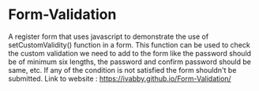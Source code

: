 # Form-Validation

A register form that uses javascript to demonstrate the use of setCustomValidity() function in a form. This function can be used to check the custom validation we need to add to the form like the password should be of minimum six lengths, the password and confirm password should be same, etc. If any of the condition is not satisfied the form shouldn't be submitted.
Link to website : https://ivabby.github.io/Form-Validation/
